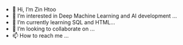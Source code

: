 - 👋 Hi, I’m Zin Htoo 
- 👀 I’m interested in Deep Machine Learning and AI development ...
- 🌱 I’m currently learning SQL and HTML...
- 💞️ I’m looking to collaborate on ...
- 📫 How to reach me ...

<!---
Ziin2/Ziin2 is a ✨ special ✨ repository because its `README.md` (this file) appears on your GitHub profile.
You can click the Preview link to take a look at your changes.
--->
